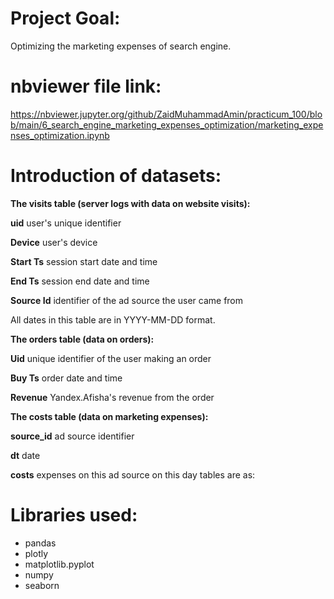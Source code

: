 # Project Goal:
Optimizing the marketing expenses of search engine.

# nbviewer file link:
https://nbviewer.jupyter.org/github/ZaidMuhammadAmin/practicum_100/blob/main/6_search_engine_marketing_expenses_optimization/marketing_expenses_optimization.ipynb

# Introduction of datasets:
__The visits table (server logs with data on website visits):__

__uid__ user's unique identifier

__Device__ user's device

__Start Ts__ session start date and time

__End Ts__ session end date and time

__Source Id__ identifier of the ad source the user came from

All dates in this table are in YYYY-MM-DD format.

__The orders table (data on orders):__

__Uid__ unique identifier of the user making an order

__Buy Ts__ order date and time

__Revenue__ Yandex.Afisha's revenue from the order

__The costs table (data on marketing expenses):__

__source_id__ ad source identifier

__dt__ date

__costs__ expenses on this ad source on this day tables are as:

 # Libraries used:
 
*  pandas
*  plotly
*  matplotlib.pyplot
*  numpy
*  seaborn
